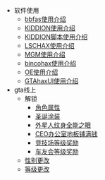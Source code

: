 * 软件使用
    * [bbfas使用介绍](bbfas.md)
    * [KIDDION使用介绍](KIDDION使用介绍.md)
    * [KIDDION脚本使用介绍](KIDDION脚本使用介绍.md)
    * [LSCHAX使用介绍](lschax使用介绍.md)
    * [MGM使用介绍](MGM使用介绍.md)
    * [bincohax使用介绍](bincohax使用介绍.md)
    * [OE使用介绍](OE使用介绍.md)
    * [GTAhaxUI使用介绍](GTAhaxUI使用介绍.md)
* gta线上
  * 解锁
    * [角色属性](角色属性1.md)
    * [圣诞涂装](sd.md)
    * [外星人纹身全能之眼](008-肝帝全能之眼纹身.md)
    * [CEO办公室地板铺满钱](007-CEO办公室地板铺满钱.md)
    * [竞技场等级奖励](013-解锁竞技场等级奖励.md)
    * [车友会等级奖励](cheyouhui.md)
  * [性别更改](xingbiegengg.md)
  * [等级更改](GTA线上等级修改及对应值.md)
    